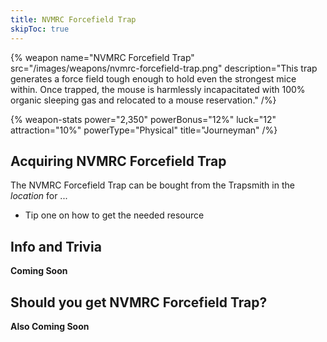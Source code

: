 ```yaml
---
title: NVMRC Forcefield Trap
skipToc: true
---
```


{% weapon
 name="NVMRC Forcefield Trap"
 src="/images/weapons/nvmrc-forcefield-trap.png"
 description="This trap generates a force field tough enough to hold even the strongest mice within. Once trapped, the mouse is harmlessly incapacitated with 100% organic sleeping gas and relocated to a mouse reservation."
/%}

{% weapon-stats
 power="2,350"
 powerBonus="12%"
 luck="12"
 attraction="10%"
 powerType="Physical"
 title="Journeyman"
/%}

## Acquiring NVMRC Forcefield Trap

The NVMRC Forcefield Trap can be bought from the Trapsmith in the *location* for ...

- Tip one on how to get the needed resource

## Info and Trivia

**Coming Soon**

## Should you get NVMRC Forcefield Trap?

**Also Coming Soon**
